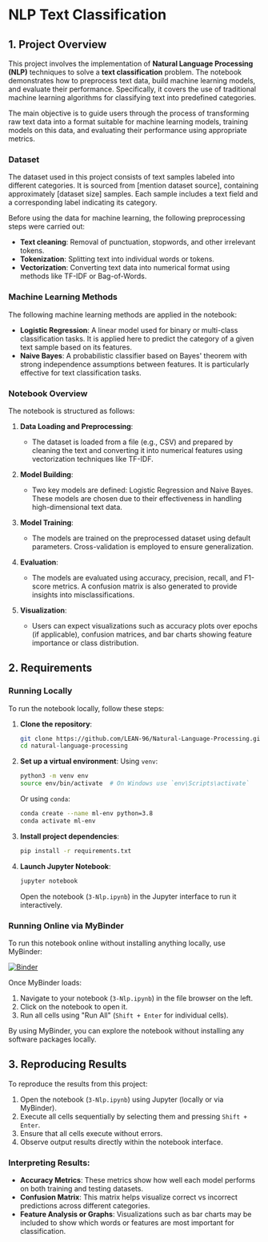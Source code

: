 # NLP Text Classification

## 1. Project Overview

This project involves the implementation of **Natural Language Processing (NLP)** techniques to solve a **text classification** problem. The notebook demonstrates how to preprocess text data, build machine learning models, and evaluate their performance. Specifically, it covers the use of traditional machine learning algorithms for classifying text into predefined categories.

The main objective is to guide users through the process of transforming raw text data into a format suitable for machine learning models, training models on this data, and evaluating their performance using appropriate metrics.

### Dataset
The dataset used in this project consists of text samples labeled into different categories. It is sourced from [mention dataset source], containing approximately [dataset size] samples. Each sample includes a text field and a corresponding label indicating its category.

Before using the data for machine learning, the following preprocessing steps were carried out:
- **Text cleaning**: Removal of punctuation, stopwords, and other irrelevant tokens.
- **Tokenization**: Splitting text into individual words or tokens.
- **Vectorization**: Converting text data into numerical format using methods like TF-IDF or Bag-of-Words.

### Machine Learning Methods
The following machine learning methods are applied in the notebook:

- **Logistic Regression**: A linear model used for binary or multi-class classification tasks. It is applied here to predict the category of a given text sample based on its features.
- **Naive Bayes**: A probabilistic classifier based on Bayes' theorem with strong independence assumptions between features. It is particularly effective for text classification tasks.

### Notebook Overview
The notebook is structured as follows:

1. **Data Loading and Preprocessing**: 
   - The dataset is loaded from a file (e.g., CSV) and prepared by cleaning the text and converting it into numerical features using vectorization techniques like TF-IDF.
   
2. **Model Building**:
   - Two key models are defined: Logistic Regression and Naive Bayes. These models are chosen due to their effectiveness in handling high-dimensional text data.

3. **Model Training**:
   - The models are trained on the preprocessed dataset using default parameters. Cross-validation is employed to ensure generalization.

4. **Evaluation**:
   - The models are evaluated using accuracy, precision, recall, and F1-score metrics. A confusion matrix is also generated to provide insights into misclassifications.

5. **Visualization**:
   - Users can expect visualizations such as accuracy plots over epochs (if applicable), confusion matrices, and bar charts showing feature importance or class distribution.

## 2. Requirements

### Running Locally

To run the notebook locally, follow these steps:

1. **Clone the repository**:
    ```bash
    git clone https://github.com/LEAN-96/Natural-Language-Processing.git
    cd natural-language-processing
    ```

2. **Set up a virtual environment**:
    Using `venv`:
    ```bash
    python3 -m venv env
    source env/bin/activate  # On Windows use `env\Scripts\activate`
    ```

    Or using `conda`:
    ```bash
    conda create --name ml-env python=3.8
    conda activate ml-env
    ```

3. **Install project dependencies**:
    ```bash
    pip install -r requirements.txt
    ```

4. **Launch Jupyter Notebook**:
    ```bash
    jupyter notebook
    ```
    Open the notebook (`3-Nlp.ipynb`) in the Jupyter interface to run it interactively.

### Running Online via MyBinder

To run this notebook online without installing anything locally, use MyBinder:

[![Binder](https://mybinder.org/badge_logo.svg)](https://mybinder.org/v2/gh/LEAN-96/Natural-Language-Processing.git/HEAD?labpath=notebooks)

Once MyBinder loads:
1. Navigate to your notebook (`3-Nlp.ipynb`) in the file browser on the left.
2. Click on the notebook to open it.
3. Run all cells using "Run All" (`Shift + Enter` for individual cells).

By using MyBinder, you can explore the notebook without installing any software packages locally.

## 3. Reproducing Results

To reproduce the results from this project:

1. Open the notebook (`3-Nlp.ipynb`) using Jupyter (locally or via MyBinder).
2. Execute all cells sequentially by selecting them and pressing `Shift + Enter`.
3. Ensure that all cells execute without errors.
4. Observe output results directly within the notebook interface.

### Interpreting Results:

- **Accuracy Metrics**: These metrics show how well each model performs on both training and testing datasets.
- **Confusion Matrix**: This matrix helps visualize correct vs incorrect predictions across different categories.
- **Feature Analysis or Graphs**: Visualizations such as bar charts may be included to show which words or features are most important for classification.